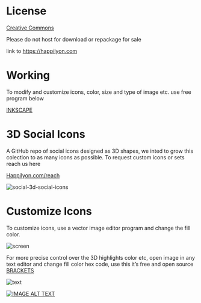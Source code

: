 
# License

[Creative Commons](https://creativecommons.org/licenses/by/3.0)

Please do not host for download or repackage for sale

link to https://happilyon.com

# Working

To modify and customize icons, color, size and type of image etc. use free program below

[INKSCAPE](https://inkscape.org)

# 3D Social Icons

A GitHub repo of social icons designed as 3D shapes, we inted to grow this colection to as many icons as possible. To request custom icons or sets reach us here

[Happilyon.com/reach](http://www.happilyon.com/reach/) 

![social-3d-social-icons](https://cloud.githubusercontent.com/assets/24851606/21582535/c184fb50-d082-11e6-99d1-0aee993cbbbc.png)

# Customize Icons

To customize icons, use a vector image editor program and change the fill color.

![screen](https://cloud.githubusercontent.com/assets/24851606/21637732/482ad80c-d28e-11e6-8542-8e20a164e0f7.png)

For more precise control over the 3D highlights color etc, open image in any text editor and change fill color hex code, use this it’s free and open source [BRACKETS](http://brackets.io/)

![text](https://cloud.githubusercontent.com/assets/24851606/21637820/bcf3f484-d28e-11e6-9162-13db50f42dbc.png)

[![IMAGE ALT TEXT](http://img.youtube.com/vi/1FM02a3viT4/0.jpg)](http://www.youtube.com/watch?v=1FM02a3viT4 "Video Title")
